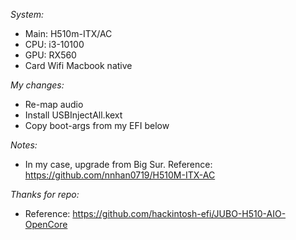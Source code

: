 *System:*
- Main: H510m-ITX/AC
- CPU: i3-10100
- GPU: RX560
- Card Wifi Macbook native

*My changes:*
- Re-map audio
- Install USBInjectAll.kext
- Copy boot-args from my EFI below

*Notes:*
- In my case, upgrade from Big Sur. Reference: https://github.com/nnhan0719/H510M-ITX-AC

*Thanks for repo:*
- Reference: https://github.com/hackintosh-efi/JUBO-H510-AIO-OpenCore